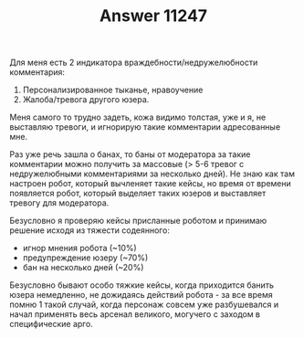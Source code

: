 ﻿---
title: "Answer 11247"
se.owner.user_id: 5648
se.owner.display_name: "Barmaley"
se.owner.link: "https://ru.meta.stackoverflow.com/users/5648/barmaley"
se.answer_id: 11247
se.question_id: 11215
se.post_type: answer
se.is_accepted: False
---
<p>Для меня есть 2 индикатора враждебности/недружелюбности комментария:</p>
<ol>
<li>Персонализированное тыканье, нравоучение</li>
<li>Жалоба/тревога другого юзера.</li>
</ol>
<p>Меня самого то трудно задеть, кожа видимо толстая, уже и я, не выставляю тревоги, и игнорирую такие комментарии адресованные мне.</p>
<p>Раз уже речь зашла о банах, то баны от модератора за такие комментарии можно получить за массовые (&gt; 5-6 тревог с недружелюбными комментариями за несколько дней). Не знаю как там настроен робот, который вычленяет такие кейсы, но время от времени появляется робот, который выделяет таких юзеров и выставляет тревогу для модератора.</p>
<p>Безусловно я проверяю кейсы присланные роботом и принимаю решение исходя из тяжести содеянного:</p>
<ul>
<li>игнор мнения робота (~10%)</li>
<li>предупреждение юзеру (~70%)</li>
<li>бан на несколько дней (~20%)</li>
</ul>
<p>Безусловно бывают особо тяжкие кейсы, когда приходится банить юзера немедленно, не дожидаясь действий робота - за все время помню 1 такой случай, когда персонаж совсем уже разбушевался и начал применять весь арсенал великого, могучего с заходом в специфические арго.</p>
